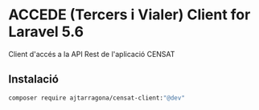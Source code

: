 # ACCEDE (Tercers i Vialer) Client for Laravel 5.6


Client d'accés a la API Rest de l'aplicació CENSAT


## Instalació

```bash
composer require ajtarragona/censat-client:"@dev"
